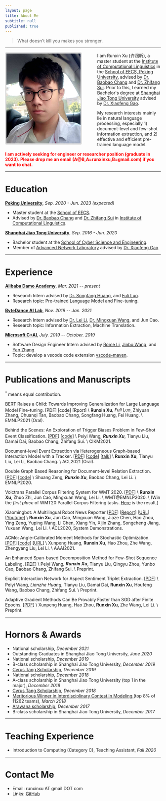 ```yaml
---
layout: page
title: About Me
subtitle: null
published: true
---
```





> What doesn't kill you makes you stronger.

----------------------------

<img align="left" src="/img/photo.jpeg" height="290" width="240" style="margin-right:50px;border:4px solid #ddd;border-radius:4px">

I am Runxin Xu (许润昕), a master student at the [Institute of Computational Linguistics](https://icl.pku.edu.cn/) in the [School of EECS, Peking University](https://eecs.pku.edu.cn/), advised by [Dr. Baobao Chang](https://icl.pku.edu.cn/cy/cbb/index.htm) and [Dr. Zhifang Sui](https://icl.pku.edu.cn/cy/szf/ywb/index.htm). Prior to this, I earned my Bachelor's degree at [Shanghai Jiao Tong University](https://www.sjtu.edu.cn) advised by [Dr. Xiaofeng Gao](http://www.cs.sjtu.edu.cn/~gao-xf/).

My research interests mainly lie in natural language processing, especially 1) document-level and few-shot information extraction, and 2) effective and efficient pre-trained language model.

<font color=red ><b> I am actively seeking for engineer or researcher position (graduate in 2023). Please drop me an email (A@B,A=runxinxu,B=gmail.com) if you want to chat.</b></font>

----------------------------

# Education

[**Peking University**](https://www.pku.edu.cn/), *Sep. 2020 - Jun. 2023 (expected)*

- Master student at the [School of EECS](https://eecs.pku.edu.cn/).
- Advised by [Dr. Baobao Chang](https://icl.pku.edu.cn/cy/cbb/index.htm) and [Dr. Zhifang Sui](https://icl.pku.edu.cn/cy/szf/ywb/index.htm) in [Institute of Computational Linguistics](https://icl.pku.edu.cn/).

[**Shanghai Jiao Tong University**](https://www.sjtu.edu.cn/), *Sep. 2016 - Jun. 2020*

- Bachelor student at the [School of Cyber Science and Engineering](https://infosec.sjtu.edu.cn/).
- Member of [Advanced Network Laboratory](http://anl.sjtu.edu.cn/) advised by [Dr. Xiaofeng Gao](http://www.cs.sjtu.edu.cn/~gao-xf/).

----------------------------

# Experience

[**Alibaba Damo Academy**](https://damo.alibaba.com/), *Mar. 2021 -- present*

- Research Intern advised by [Dr. Songfang Huang](https://www.linkedin.com/in/songfang), and [Fuli Luo](https://luofuli.github.io).
- Research topic: Pre-trained Language Model and Fine-tuning.

[**ByteDance AI Lab**](https://ailab.bytedance.com), *Nov. 2019 -- Jan. 2021*

- Research Intern advised by [Dr. Lei Li](https://lileicc.github.io), [Dr. Mingxuan Wang](https://mingxuan.github.io), and Jun Cao.
- Research topic: Information Extraction, Machine Translation.

[**Microsoft C+AI**](https://www.microsoftpartnercommunity.com/t5/Cloud-AI/ct-p/cloud-ai), *July. 2019 -- October. 2019*

- Software Design Engineer Intern advised by [Rome Li](https://github.com/akaroml), [Jinbo Wang](https://github.com/testforstephen), and [Yan Zhang](https://github.com/Eskibear).
- Topic: develop a vscode code extension [vscode-maven](https://github.com/microsoft/vscode-maven/graphs/contributors).

----------------------------

# Publications and Manuscripts

<sup>*</sup> means equal contribution.

BERT Raises a Child: Towards Improving Generalization for Large Language Model Fine-tuning. \[[PDF](https://aclanthology.org/2021.emnlp-main.749.pdf)\] \[[code](https://github.com/RunxinXu/ChildTuning)\] \[[Rport](https://mp.weixin.qq.com/s/zO0RSVeUOxnYece-ZORV6w)\] \\
**Runxin Xu**<sup>*</sup>, Fuli Luo<sup>*</sup>, Zhiyuan Zhang, Chuanqi Tan, Baobao Chang, Songfang Huang, Fei Huang. \\
EMNLP2021 (Oral).

Behind the Scenes: An Exploration of Trigger Biases Problem in Few-Shot Event Classification. \[[PDF](https://dl.acm.org/doi/pdf/10.1145/3459637.3482236)\] \[[code](https://github.com/Wangpeiyi9979/Behind-the-Scenes)\] \\
Peiyi Wang<sup>*</sup>, **Runxin Xu**<sup>*</sup>, Tianyu Liu, Damai Dai, Baobao Chang, Zhifang Sui. \\
CIKM2021.

Document-level Event Extraction via Heterogeneous Graph-based Interaction Model with a Tracker. \[[PDF](https://aclanthology.org/2021.acl-long.274.pdf)\] \[[code](https://github.com/RunxinXu/GIT)\] \[[talk](https://www.bilibili.com/video/BV1sf4y1N7Hq)\] \\
**Runxin Xu**, Tianyu Liu, Lei Li, Baobao Chang. \\
ACL2021 (Oral).

Double Graph Based Reasoning for Document-level Relation Extraction. \[[PDF](https://www.aclweb.org/anthology/2020.emnlp-main.127.pdf)\] \[[code](https://github.com/DreamInvoker/GAIN)\] \\
Shuang Zeng<sup>*</sup>, **Runxin Xu**<sup>*</sup>, Baobao Chang, Lei Li. \\
EMNLP2020.

Volctrans Parallel Corpus Filtering System for WMT 2020. \[[PDF](http://www.statmt.org/wmt20/pdf/2020.wmt-1.112.pdf)\] \\
**Runxin Xu**, Zhuo Zhi, Jun Cao, Mingxuan Wang, Lei Li. \\
WMT@EMNLP2020. \\
(Win the *first place* of WMT20 Parallel Corpus Filtering tasks. [Here](https://www.statmt.org/wmt20/pdf/2020.wmt-1.78.pdf) is the result.)

Xiaomingbot: A Multilingual Robot News Reporter \[[PDF](https://www.aclweb.org/anthology/2020.acl-demos.1.pdf)\] \[[Report](https://syncedreview.com/2020/07/21/meet-bytedance-ais-xiaomingbot-worlds-first-multilingual-and-multimodal-ai-news-agent)\] \[[URL](https://xiaomingbot.github.io)\] \[[Youtube](https://www.youtube.com/watch?v=zNfaj_DV6-E)\] \\
**Runxin Xu**, Jun Cao, Mingxuan Wang, Jiaze Chen, Hao Zhou, Ying Zeng, Yuping Wang, Li Chen, Xiang Yin, Xijin Zhang, Songcheng Jiang, Yuxuan Wang, Lei Li. \\
ACL2020, System Demonstrations.

ACMo: Angle-Calibrated Moment Methods for Stochastic Optimization. \[[PDF](https://ojs.aaai.org/index.php/AAAI/article/view/16959)\] \[[code](https://github.com/Xunpeng746/ACMo)\] \[[URL](https://xunpeng746.github.io/projects/ACMo/ACMo.html)\] \\
Xunpeng Huang, **Runxin Xu**, Hao Zhou, Zhe Wang, Zhengyang Liu, Lei Li. \\
AAAI2021.

An Enhanced Span-based Decomposition Method for Few-Shot Sequence Labeling.  \[[PDF](https://arxiv.org/pdf/2109.13023.pdf)\] \\
Peiyi Wang<sup>*</sup>, **Runxin Xu**<sup>*</sup>, Tianyu Liu, Qingyu Zhou, Yunbo Cao, Baobao Chang, Zhifang Sui. \\
Preprint.

Explicit Interaction Network for Aspect Sentiment Triplet Extraction. \[[PDF](https://arxiv.org/pdf/2106.11148.pdf)\] \\
Peiyi Wang<sup>*</sup>, Lianzhe Huang<sup>*</sup>, Tianyu Liu, Damai Dai, **Runxin Xu**, Houfeng Wang, Baobao Chang, Zhifang Sui. \\
Preprint.

Adaptive Gradient Methods Can Be Provably Faster than SGD after Finite Epochs. \[[PDF](https://arxiv.org/pdf/2006.07037.pdf)\] \\
Xunpeng Huang, Hao Zhou, **Runxin Xu**, Zhe Wang, Lei Li. \\
Preprint.

----------------------------

# Hornors & Awards

- National scholarship, *December 2021*
- Outstanding Graduates in Shanghai Jiao Tong University, *June 2020*
- National scholarship, *December 2019*
- B-class scholarship in Shanghai Jiao Tong University, *December 2019*
- [Cyrus Tang Scholarship](http://www.tangfoundation.org.cn/), *December 2019*
- National scholarship, *December 2018*
- A-class scholarship in Shanghai Jiao Tong University (top 1 in the major), *December 2018*
- [Cyrus Tang Scholarship](http://www.tangfoundation.org.cn/), *December 2018*
- [Meritorious Winner in Interdisciplinary Contest In Modeling ](https://www.comap.com/undergraduate/contests/)(top 8% of 11262 teams), *March 2018*
- [Arawana scholarship](https://jjh.jinlongyu.cn/project/index.aspx?NC=105003002), *December 2017*
- B-class scholarship in Shanghai Jiao Tong University, *December 2017*


----------------------------

# Teaching Experience

- Introduction to Computing (Category C), Teaching Assistant, *Fall 2020*

<!-- ----------------------------

# Academic Services

- Reviewer: EACL2021, ACL

 -->
----------------------------

# Contact Me

- Email: runxinxu AT gmail DOT com
- Links: [GitHub](https://github.com/RunxinXu)
